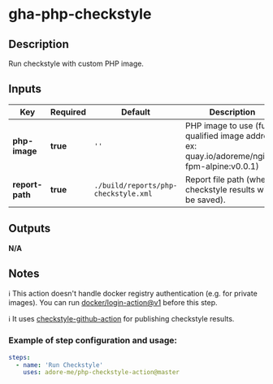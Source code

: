 # gha-php-checkstyle

## Description
Run checkstyle with custom PHP image.

## Inputs
| Key                   | Required | Default                                            | Description                                                                                   |
|-----------------------|----------|----------------------------------------------------|-----------------------------------------------------------------------------------------------|
| **php-image**         | **true** | `''`                                               | PHP image to use (fully qualified image address. ex: quay.io/adoreme/nginx-fpm-alpine:v0.0.1) |
| **report-path**       | **true** | `./build/reports/php-checkstyle.xml`               | Report file path (where checkstyle results will be saved).                                    |

## Outputs
**N/A**

## Notes
ℹ This action doesn't handle docker registry authentication (e.g. for private images).
You can run [docker/login-action@v1](https://github.com/docker/login-action) before this step.

ℹ It uses [checkstyle-github-action](https://github.com/jwgmeligmeyling/checkstyle-github-action) for publishing checkstyle results.

### Example of step configuration and usage:

```yaml
steps:
  - name: 'Run Checkstyle'
    uses: adore-me/php-checkstyle-action@master
```
